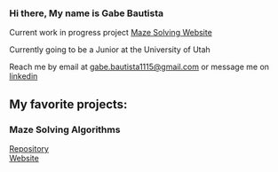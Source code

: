 ### Hi there, My name is Gabe Bautista

Current work in progress project <a href="https://github.com/gabebautista11/Maze-Solving-Alogrithm">Maze Solving Website</a>

Currently going to be a Junior at the University of Utah

Reach me by email at gabe.bautista1115@gmail.com or message me on <a href="https://www.linkedin.com/in/gabriel-bautista-7b99201a2/">linkedin</a>

<h2>My favorite projects:</h2>

<h3>Maze Solving Algorithms</h3>
<a href="https://github.com/gabebautista11/Maze-Solving-Alogrithm">Repository</a>
<br>
<a href="https://gabebautista11.github.io/Maze-Solving-Alogrithm/">Website</a>

